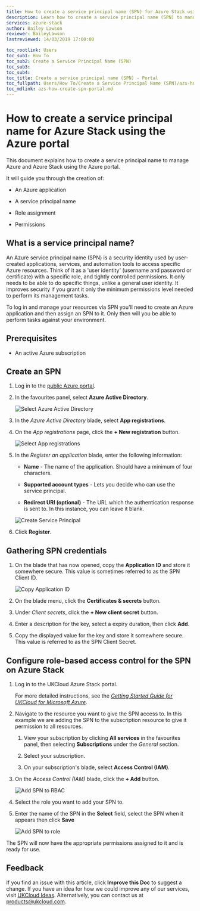 ```yaml
---
title: How to create a service principal name (SPN) for Azure Stack using the Azure portal | UKCloud Ltd
description: Learn how to create a service principal name (SPN) to manage your Azure Stack resources using the Azure portal
services: azure-stack
author: Bailey Lawson
reviewer: BaileyLawson
lastreviewed: 14/03/2019 17:00:00

toc_rootlink: Users
toc_sub1: How To
toc_sub2: Create a Service Principal Name (SPN)
toc_sub3:
toc_sub4:
toc_title: Create a service principal name (SPN) - Portal
toc_fullpath: Users/How To/Create a Service Principal Name (SPN)/azs-how-create-spn-portal.md
toc_mdlink: azs-how-create-spn-portal.md
---
```


# How to create a service principal name for Azure Stack using the Azure portal

This document explains how to create a service principal name to manage Azure and Azure Stack using the Azure portal.

It will guide you through the creation of:

- An Azure application

- A service principal name

- Role assignment

- Permissions

## What is a service principal name?

An Azure service principal name (SPN) is a security identity used by user-created applications, services, and automation tools to access specific Azure resources. Think of it as a 'user identity' (username and password or certificate) with a specific role, and tightly controlled permissions. It only needs to be able to do specific things, unlike a general user identity. It improves security if you grant it only the minimum permissions level needed to perform its management tasks.

To log in and manage your resources via SPN you'll need to create an Azure application and then assign an SPN to it. Only then will you be able to perform tasks against your environment.

## Prerequisites

- <p>An active Azure subscription</p>

## Create an SPN

1. Log in to the [public Azure portal](https://portal.azure.com).

2. In the favourites panel, select **Azure Active Directory**.

    ![Select Azure Active Directory](images/azs-browser-select-aad.png)

3. In the *Azure Active Directory* blade, select **App registrations**.

4. On the *App registrations* page, click the **+ New registration** button.

    ![Select App registrations](images/azs-browser-app-registrations.png)

5. In the *Register an application* blade, enter the following information:

   - **Name** - The name of the application. Should have a minimum of four characters.

   - **Supported account types** - Lets you decide who can use the service principal.

   - **Redirect URI (optional)** - The URL which the authentication response is sent to. In this instance, you can leave it blank.

    ![Create Service Principal](images/azs-browser-create-spn.png)

6. Click **Register**.

## Gathering SPN credentials

1. On the blade that has now opened, copy the **Application ID** and store it somewhere secure. This value is sometimes referred to as the SPN Client ID.

    ![Copy Application ID](images/azs-browser-select-SPN-App-ID.png)

2. On the blade menu, click the **Certificates & secrets** button.

3. Under *Client secrets*, click the **+ New client secret** button.

4. Enter a description for the key, select a expiry duration, then click **Add**.

5. Copy the displayed value for the key and store it somewhere secure. This value is referred to as the SPN Client Secret.

## Configure role-based access control for the SPN on Azure Stack

1. Log in to the UKCloud Azure Stack portal.

    For more detailed instructions, see the [*Getting Started Guide for UKCloud for Microsoft Azure*](azs-gs.md).

2. Navigate to the resource you want to give the SPN access to. In this example we are adding the SPN to the subscription resource to give it permission to all resources.

   1. View your subscription by clicking **All services** in the favourites panel, then selecting **Subscriptions** under the *General* section.

   2. Select your subscription.

   3. On your subscription's blade, select **Access Control (IAM)**.

3. On the *Access Control (IAM)* blade, click the **+ Add** button.

    ![Add SPN to RBAC](images/azs-browser-add-RBAC-user.png)

4. Select the role you want to add your SPN to.

5. Enter the name of the SPN in the **Select** field, select the SPN when it appears then click **Save**

    ![Add SPN to role](images/azs-browser-add-SPN-role.png)

The SPN will now have the appropriate permissions assigned to it and is ready for use.

## Feedback

If you find an issue with this article, click **Improve this Doc** to suggest a change. If you have an idea for how we could improve any of our services, visit [UKCloud Ideas](https://ideas.ukcloud.com). Alternatively, you can contact us at <products@ukcloud.com>.
